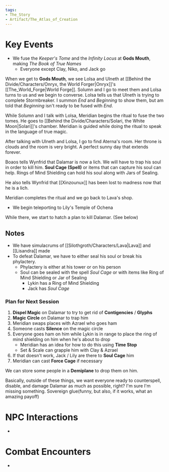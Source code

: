 ```yaml
---
tags:
- The_Story
- Artifact/The_Atlas_of_Creation
---
```

# Key Events
- We fuse the _Keeper's Tome_ and the _Infinity Locus_ at **Gods Mouth**, making _The Book of True Names_
	- Everyone except Clay, Niko, and Jack go

When we get to **Gods Mouth**, we see Lolsa and Ulneth at [[Behind the Divide/Characters/Onryx, the World Forger|Onryx]]'s [[The_World_Forge|World Forge]]. Solumn and I go to meet them and Lolsa turns to us and we begin to converse. Lolsa tells us that Ulneth is trying to complete Stormbreaker. I summon _End_ and _Beginning_ to show them, but am told that _Beginning_ isn't ready to be fused with _End_. 

While Solumn and I talk with Lolsa, Meridian begins the ritual to fuse the two tomes. He goes to [[Behind the Divide/Characters/Solari, the White Moon|Solari]]'s chamber. Meridian is guided while doing the ritual to speak in the language of true magic. 

After talking with Ulneth and Lolsa, I go to find Aterna's room. Her throne is clouds and the room is very bright. A perfect sunny day that extends forever. 

Boaos tells Wynfrid that Dalamar is now a lich. We will have to trap his soul in order to kill him. **Soul Cage (Spell)** or items that can capture his soul can help. Rings of Mind Shielding can hold his soul along with Jars of Sealing. 

He also tells Wynfrid that [[Xinzounux]] has been lost to madness now that he is a lich. 

Meridian completes the ritual and we go back to Lava's shop. 

- We begin teleporting to Lily's Temple of Ochena

While there, we start to hatch a plan to kill Dalamar. (See below) 

## Notes
- We have simulacrums of [[Silothgroth/Characters/Lava|Lava]] and [[Lisandra]] made
- To defeat Dalamar, we have to either seal his soul or break his phylactery. 
	- Phylactery is either at his tower or on his person
	- Soul can be sealed with the spell _Soul Cage_ or with items like Ring of Mind Shielding or Jar of Sealing
		- Lykin has a Ring of Mind Shielding
		- Jack has _Soul Cage_

### Plan for Next Session
1) **Dispel Magic** on Dalamar to try to get rid of **Contigencies** / **Glyphs**
2) **Magic Circle**  on Dalamar to trap him
3) Meridian swaps places with Azrael who goes ham
4) Someone casts **Silence** on the magic circle 
5) Everyone goes ham on him while Lykin is in range to place the ring of mind shielding on him when he's about to drop 
	- Meridian has an idea for how to do this using **Time Stop**
	- Set & Scale can grapple him with Clay & Azrael 
6) If that doesn't work, Jack / Lily are there to **Soul Cage** him 
7) Meridian can cast **Force Cage** if necessary

We can store some people in a **Demiplane** to drop them on him. 

Basically, outside of these things, we want everyone ready to counterspell, disable, and damage Dalamar as much as possible, right? I'm sure I'm missing something. Sovereign glue(funny, but also, if it works, what an amazing payoff)

# NPC Interactions
- [NPC Name]: [Interaction/Outcome]

# Combat Encounters
- [Monster Name(s)]: [Outcome]
